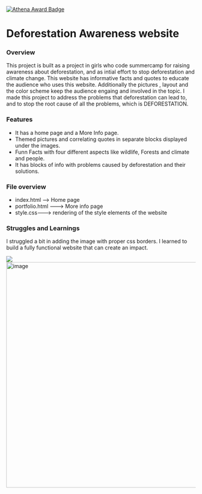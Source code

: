 [![Athena Award Badge](https://img.shields.io/endpoint?url=https%3A%2F%2Faward.athena.hackclub.com%2Fapi%2Fbadge)](https://award.athena.hackclub.com?utm_source=readme)
# Deforestation Awareness website

### Overview
This project is built as a project in girls who code summercamp for raising awareness about deforestation, and as intial effort to stop deforestation and climate change. This website has informative facts and quotes to educate the audience who uses this website. Additionally the pictures , layout and the color scheme keep the audience engaing and involved in the topic. I made this project to address the problems that deforestation can lead to, and to stop the root cause of all the problems, which is DEFORESTATION.

### Features
- It has a home page and a More Info page.
- Themed pictures and correlating quotes in separate blocks displayed under the images.
- Funn Facts with four different aspects like wildlife, Forests and climate and people.
- It has blocks of info with problems caused by deforestation and their solutions.

### File overview
- index.html --> Home page
- portfolio.html ---> More info page
- style.css---> rendering of the style elements of the website

### Struggles and Learnings

I struggled a bit in adding the image with proper css borders. I learned to build a fully functional website that can create an impact.

<img src="blob:chrome-untrusted://media-app/c79f7cbd-8005-4852-ac57-1015f294ee15" /><img width="1355" height="599" alt="image" src="https://github.com/user-attachments/assets/5d19d07c-908a-4eb0-833f-f11c28646b45" />

